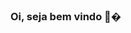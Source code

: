 ### Oi, seja bem vindo 🙌�
<!--
**ElisangelaSantos/ElisangelaSantos** is a ✨ _special_ ✨ repository because its `README.md` (this file) appears on your GitHub profile.
No momento estou estudando programação para se tornar em breve um Dev Front-End📟
Aqui estão algumas idéias para você começar:

- 🔭 I’m currently working on ...
- 🌱 I’m currently learning ...
- 👯 I’m looking to collaborate on ...
- 🤔 I’m looking for help with ...
- 💬 Ask me about ...
- 📫 How to reach me: ...
- 😄 Pronouns: ...
- ⚡ Fun fact: ...
-->
